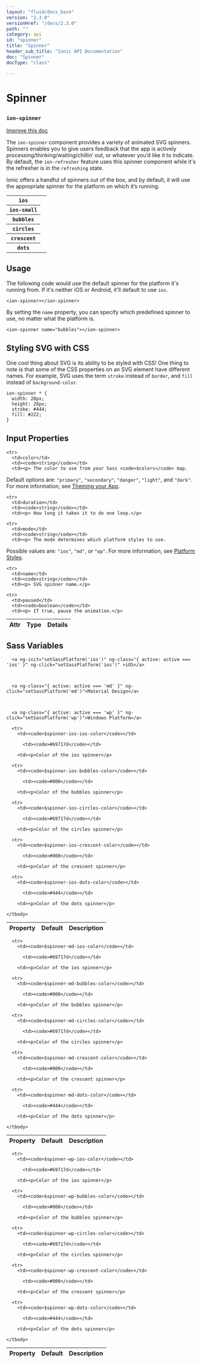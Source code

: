 ```yaml
---
layout: "fluid/docs_base"
version: "2.3.0"
versionHref: "/docs/2.3.0"
path: ""
category: api
id: "spinner"
title: "Spinner"
header_sub_title: "Ionic API Documentation"
doc: "Spinner"
docType: "class"

---
```










<h1 class="api-title">
<a class="anchor" name="spinner" href="#spinner"></a>

Spinner
<h3><code>ion-spinner</code></h3>






</h1>

<a class="improve-v2-docs" href="http://github.com/ionic-team/ionic/edit/master//src/components/spinner/spinner.ts#L4">
Improve this doc
</a>






<p>The <code>ion-spinner</code> component provides a variety of animated SVG spinners.
Spinners enables you to give users feedback that the app is actively
processing/thinking/waiting/chillin’ out, or whatever you’d like it to indicate.
By default, the <code>ion-refresher</code> feature uses this spinner component while it&#39;s
the refresher is in the <code>refreshing</code> state.</p>
<p>Ionic offers a handful of spinners out of the box, and by default, it will use
the appropriate spinner for the platform on which it’s running.</p>
<table class="table spinner-table">
 <tr>
   <th>
     <code>ios</code>
   </th>
   <td>
     <ion-spinner name="ios"></ion-spinner>
   </td>
 </tr>
 <tr>
   <th>
     <code>ios-small</code>
   </th>
   <td>
     <ion-spinner name="ios-small"></ion-spinner>
   </td>
 </tr>
 <tr>
   <th>
     <code>bubbles</code>
   </th>
   <td>
     <ion-spinner name="bubbles"></ion-spinner>
   </td>
 </tr>
 <tr>
   <th>
     <code>circles</code>
   </th>
   <td>
     <ion-spinner name="circles"></ion-spinner>
   </td>
 </tr>
 <tr>
   <th>
     <code>crescent</code>
   </th>
   <td>
     <ion-spinner name="crescent"></ion-spinner>
   </td>
 </tr>
 <tr>
   <th>
     <code>dots</code>
   </th>
   <td>
     <ion-spinner name="dots"></ion-spinner>
   </td>
 </tr>
</table>



<!-- @usage tag -->

<h2><a class="anchor" name="usage" href="#usage"></a>Usage</h2>

<p>The following code would use the default spinner for the platform it&#39;s
running from. If it&#39;s neither iOS or Android, it&#39;ll default to use <code>ios</code>.</p>
<pre><code class="lang-html">&lt;ion-spinner&gt;&lt;/ion-spinner&gt;
</code></pre>
<p>By setting the <code>name</code> property, you can specify which predefined spinner to
use, no matter what the platform is.</p>
<pre><code class="lang-html">&lt;ion-spinner name=&quot;bubbles&quot;&gt;&lt;/ion-spinner&gt;
</code></pre>
<h2 id="styling-svg-with-css">Styling SVG with CSS</h2>
<p>One cool thing about SVG is its ability to be styled with CSS! One thing to note
is that some of the CSS properties on an SVG element have different names. For
example, SVG uses the term <code>stroke</code> instead of <code>border</code>, and <code>fill</code> instead
of <code>background-color</code>.</p>
<pre><code class="lang-css">ion-spinner * {
  width: 28px;
  height: 28px;
  stroke: #444;
  fill: #222;
}
</code></pre>




<!-- @property tags -->



<!-- instance methods on the class -->
<!-- input methods on the class -->
<h2><a class="anchor" name="input-properties" href="#input-properties"></a>Input Properties</h2>
<table class="table param-table" style="margin:0;">
  <thead>
    <tr>
      <th>Attr</th>
      <th>Type</th>
      <th>Details</th>
    </tr>
  </thead>
  <tbody>
    
    <tr>
      <td>color</td>
      <td><code>string</code></td>
      <td><p> The color to use from your Sass <code>$colors</code> map.
Default options are: <code>&quot;primary&quot;</code>, <code>&quot;secondary&quot;</code>, <code>&quot;danger&quot;</code>, <code>&quot;light&quot;</code>, and <code>&quot;dark&quot;</code>.
For more information, see <a href="/docs//theming/theming-your-app">Theming your App</a>.</p>
</td>
    </tr>
    
    <tr>
      <td>duration</td>
      <td><code>string</code></td>
      <td><p> How long it takes it to do one loop.</p>
</td>
    </tr>
    
    <tr>
      <td>mode</td>
      <td><code>string</code></td>
      <td><p> The mode determines which platform styles to use.
Possible values are: <code>&quot;ios&quot;</code>, <code>&quot;md&quot;</code>, or <code>&quot;wp&quot;</code>.
For more information, see <a href="/docs//theming/platform-specific-styles">Platform Styles</a>.</p>
</td>
    </tr>
    
    <tr>
      <td>name</td>
      <td><code>string</code></td>
      <td><p> SVG spinner name.</p>
</td>
    </tr>
    
    <tr>
      <td>paused</td>
      <td><code>boolean</code></td>
      <td><p> If true, pause the animation.</p>
</td>
    </tr>
    
  </tbody>
</table>


  <h2 id="sass-variable-header"><a class="anchor" name="sass-variables" href="#sass-variables"></a>Sass Variables</h2>
  <div id="sass-variables" ng-controller="SassToggleCtrl">
  <div class="sass-platform-toggle">
    
      
      
      <a ng-init="setSassPlatform('ios')" ng-class="{ active: active === 'ios' }" ng-click="setSassPlatform('ios')" >iOS</a>
      
      
      
      <a ng-class="{ active: active === 'md' }" ng-click="setSassPlatform('md')">Material Design</a>
      
      
      
      <a ng-class="{ active: active === 'wp' }" ng-click="setSassPlatform('wp')">Windows Platform</a>
      
      
    
  </div>


  
  <table ng-show="active === 'ios'" id="sass-ios" class="table param-table" style="margin:0;">
    <thead>
      <tr>
        <th>Property</th>
        <th>Default</th>
        <th>Description</th>
      </tr>
    </thead>
    <tbody>
      
      <tr>
        <td><code>$spinner-ios-ios-color</code></td>
        
          <td><code>#69717d</code></td>
        
        <td><p>Color of the ios spinner</p>
</td>
      </tr>
      
      <tr>
        <td><code>$spinner-ios-bubbles-color</code></td>
        
          <td><code>#000</code></td>
        
        <td><p>Color of the bubbles spinner</p>
</td>
      </tr>
      
      <tr>
        <td><code>$spinner-ios-circles-color</code></td>
        
          <td><code>#69717d</code></td>
        
        <td><p>Color of the circles spinner</p>
</td>
      </tr>
      
      <tr>
        <td><code>$spinner-ios-crescent-color</code></td>
        
          <td><code>#000</code></td>
        
        <td><p>Color of the crescent spinner</p>
</td>
      </tr>
      
      <tr>
        <td><code>$spinner-ios-dots-color</code></td>
        
          <td><code>#444</code></td>
        
        <td><p>Color of the dots spinner</p>
</td>
      </tr>
      
    </tbody>
  </table>
  
  <table ng-show="active === 'md'" id="sass-md" class="table param-table" style="margin:0;">
    <thead>
      <tr>
        <th>Property</th>
        <th>Default</th>
        <th>Description</th>
      </tr>
    </thead>
    <tbody>
      
      <tr>
        <td><code>$spinner-md-ios-color</code></td>
        
          <td><code>#69717d</code></td>
        
        <td><p>Color of the ios spinner</p>
</td>
      </tr>
      
      <tr>
        <td><code>$spinner-md-bubbles-color</code></td>
        
          <td><code>#000</code></td>
        
        <td><p>Color of the bubbles spinner</p>
</td>
      </tr>
      
      <tr>
        <td><code>$spinner-md-circles-color</code></td>
        
          <td><code>#69717d</code></td>
        
        <td><p>Color of the circles spinner</p>
</td>
      </tr>
      
      <tr>
        <td><code>$spinner-md-crescent-color</code></td>
        
          <td><code>#000</code></td>
        
        <td><p>Color of the crescent spinner</p>
</td>
      </tr>
      
      <tr>
        <td><code>$spinner-md-dots-color</code></td>
        
          <td><code>#444</code></td>
        
        <td><p>Color of the dots spinner</p>
</td>
      </tr>
      
    </tbody>
  </table>
  
  <table ng-show="active === 'wp'" id="sass-wp" class="table param-table" style="margin:0;">
    <thead>
      <tr>
        <th>Property</th>
        <th>Default</th>
        <th>Description</th>
      </tr>
    </thead>
    <tbody>
      
      <tr>
        <td><code>$spinner-wp-ios-color</code></td>
        
          <td><code>#69717d</code></td>
        
        <td><p>Color of the ios spinner</p>
</td>
      </tr>
      
      <tr>
        <td><code>$spinner-wp-bubbles-color</code></td>
        
          <td><code>#000</code></td>
        
        <td><p>Color of the bubbles spinner</p>
</td>
      </tr>
      
      <tr>
        <td><code>$spinner-wp-circles-color</code></td>
        
          <td><code>#69717d</code></td>
        
        <td><p>Color of the circles spinner</p>
</td>
      </tr>
      
      <tr>
        <td><code>$spinner-wp-crescent-color</code></td>
        
          <td><code>#000</code></td>
        
        <td><p>Color of the crescent spinner</p>
</td>
      </tr>
      
      <tr>
        <td><code>$spinner-wp-dots-color</code></td>
        
          <td><code>#444</code></td>
        
        <td><p>Color of the dots spinner</p>
</td>
      </tr>
      
    </tbody>
  </table>
  
</div>



<!-- related link --><!-- end content block -->


<!-- end body block -->

